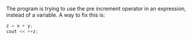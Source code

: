 The program is trying to use the pre increment operator in an expression, 
instead of a variable.
A way to fix this is:
```cpp
z = x + y;
cout << ++z;
```

